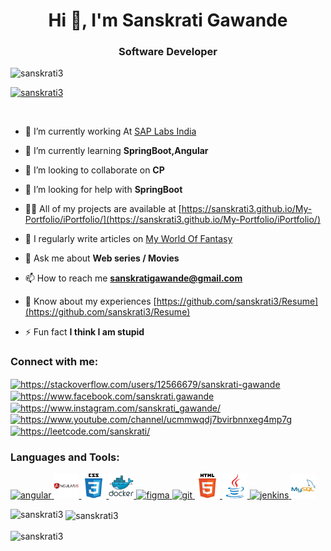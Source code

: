 <h1 align="center">Hi 👋, I'm Sanskrati Gawande</h1>
<h3 align="center">Software Developer</h3>

<p align="left"> <img src="https://komarev.com/ghpvc/?username=sanskrati3&label=Profile%20views&color=0e75b6&style=flat" alt="sanskrati3" /> </p>

<p align="left"> <a href="https://github.com/ryo-ma/github-profile-trophy"><img src="https://github-profile-trophy.vercel.app/?username=sanskrati3" alt="sanskrati3" /></a> </p>

<p align="left"> <a href="https://twitter.com/" target="blank"><img src="https://img.shields.io/twitter/follow/?logo=twitter&style=for-the-badge" alt="" /></a> </p>

- 🔭 I’m currently working At [SAP Labs India](https://www.sap.com/india/about/labs-india.html)

- 🌱 I’m currently learning **SpringBoot,Angular**

- 👯 I’m looking to collaborate on **CP**

- 🤝 I’m looking for help with **SpringBoot**

- 👨‍💻 All of my projects are available at [https://sanskrati3.github.io/My-Portfolio/iPortfolio/](https://sanskrati3.github.io/My-Portfolio/iPortfolio/)

- 📝 I regularly write articles on [My World Of Fantasy](https://adinfinitum392547450.wordpress.com/)

- 💬 Ask me about **Web series / Movies**

- 📫 How to reach me **sanskratigawande@gmail.com**

- 📄 Know about my experiences [https://github.com/sanskrati3/Resume](https://github.com/sanskrati3/Resume)

- ⚡ Fun fact **I think I am stupid**

<h3 align="left">Connect with me:</h3>
<p align="left">
<a href="https://stackoverflow.com/users/https://stackoverflow.com/users/12566679/sanskrati-gawande" target="blank"><img align="center" src="https://raw.githubusercontent.com/rahuldkjain/github-profile-readme-generator/master/src/images/icons/Social/stack-overflow.svg" alt="https://stackoverflow.com/users/12566679/sanskrati-gawande" height="30" width="40" /></a>
<a href="https://fb.com/https://www.facebook.com/sanskrati.gawande" target="blank"><img align="center" src="https://raw.githubusercontent.com/rahuldkjain/github-profile-readme-generator/master/src/images/icons/Social/facebook.svg" alt="https://www.facebook.com/sanskrati.gawande" height="30" width="40" /></a>
<a href="https://instagram.com/https://www.instagram.com/sanskrati_gawande/" target="blank"><img align="center" src="https://raw.githubusercontent.com/rahuldkjain/github-profile-readme-generator/master/src/images/icons/Social/instagram.svg" alt="https://www.instagram.com/sanskrati_gawande/" height="30" width="40" /></a>
<a href="https://www.youtube.com/c/https://www.youtube.com/channel/ucmmwqdj7bvirbnnxeg4mp7g" target="blank"><img align="center" src="https://raw.githubusercontent.com/rahuldkjain/github-profile-readme-generator/master/src/images/icons/Social/youtube.svg" alt="https://www.youtube.com/channel/ucmmwqdj7bvirbnnxeg4mp7g" height="30" width="40" /></a>
<a href="https://www.leetcode.com/https://leetcode.com/sanskrati/" target="blank"><img align="center" src="https://raw.githubusercontent.com/rahuldkjain/github-profile-readme-generator/master/src/images/icons/Social/leet-code.svg" alt="https://leetcode.com/sanskrati/" height="30" width="40" /></a>
</p>

<h3 align="left">Languages and Tools:</h3>
<p align="left"> <a href="https://angular.io" target="_blank" rel="noreferrer"> <img src="https://angular.io/assets/images/logos/angular/angular.svg" alt="angular" width="40" height="40"/> </a> <a href="https://angular.io" target="_blank" rel="noreferrer"> <img src="https://raw.githubusercontent.com/devicons/devicon/master/icons/angularjs/angularjs-original-wordmark.svg" alt="angularjs" width="40" height="40"/> </a> <a href="https://www.w3schools.com/css/" target="_blank" rel="noreferrer"> <img src="https://raw.githubusercontent.com/devicons/devicon/master/icons/css3/css3-original-wordmark.svg" alt="css3" width="40" height="40"/> </a> <a href="https://www.docker.com/" target="_blank" rel="noreferrer"> <img src="https://raw.githubusercontent.com/devicons/devicon/master/icons/docker/docker-original-wordmark.svg" alt="docker" width="40" height="40"/> </a> <a href="https://www.figma.com/" target="_blank" rel="noreferrer"> <img src="https://www.vectorlogo.zone/logos/figma/figma-icon.svg" alt="figma" width="40" height="40"/> </a> <a href="https://git-scm.com/" target="_blank" rel="noreferrer"> <img src="https://www.vectorlogo.zone/logos/git-scm/git-scm-icon.svg" alt="git" width="40" height="40"/> </a> <a href="https://www.w3.org/html/" target="_blank" rel="noreferrer"> <img src="https://raw.githubusercontent.com/devicons/devicon/master/icons/html5/html5-original-wordmark.svg" alt="html5" width="40" height="40"/> </a> <a href="https://www.java.com" target="_blank" rel="noreferrer"> <img src="https://raw.githubusercontent.com/devicons/devicon/master/icons/java/java-original.svg" alt="java" width="40" height="40"/> </a> <a href="https://www.jenkins.io" target="_blank" rel="noreferrer"> <img src="https://www.vectorlogo.zone/logos/jenkins/jenkins-icon.svg" alt="jenkins" width="40" height="40"/> </a> <a href="https://www.mysql.com/" target="_blank" rel="noreferrer"> <img src="https://raw.githubusercontent.com/devicons/devicon/master/icons/mysql/mysql-original-wordmark.svg" alt="mysql" width="40" height="40"/> </a> </p>

<p><img align="left" src="https://github-readme-stats.vercel.app/api/top-langs?username=sanskrati3&show_icons=true&locale=en&layout=compact" alt="sanskrati3" /></p>

<p>&nbsp;<img align="center" src="https://github-readme-stats.vercel.app/api?username=sanskrati3&show_icons=true&locale=en" alt="sanskrati3" /></p>

<p><img align="center" src="https://github-readme-streak-stats.herokuapp.com/?user=sanskrati3&" alt="sanskrati3" /></p>

